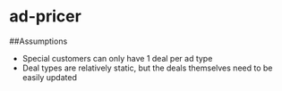 # ad-pricer

##Assumptions
- Special customers can only have 1 deal per ad type
- Deal types are relatively static, but the deals themselves need to be easily updated  
